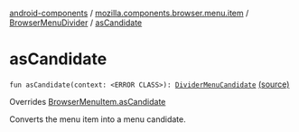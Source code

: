 [android-components](../../index.md) / [mozilla.components.browser.menu.item](../index.md) / [BrowserMenuDivider](index.md) / [asCandidate](./as-candidate.md)

# asCandidate

`fun asCandidate(context: <ERROR CLASS>): `[`DividerMenuCandidate`](../../mozilla.components.concept.menu.candidate/-divider-menu-candidate/index.md) [(source)](https://github.com/mozilla-mobile/android-components/blob/master/components/browser/menu/src/main/java/mozilla/components/browser/menu/item/BrowserMenuDivider.kt#L27)

Overrides [BrowserMenuItem.asCandidate](../../mozilla.components.browser.menu/-browser-menu-item/as-candidate.md)

Converts the menu item into a menu candidate.

